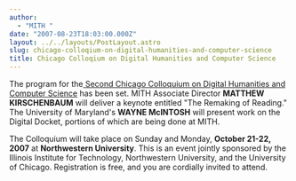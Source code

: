 ```yaml
---
author:
  - "MITH "
date: "2007-08-23T18:03:00.000Z"
layout: ../../layouts/PostLayout.astro
slug: chicago-colloqium-on-digital-humanities-and-computer-science
title: Chicago Colloqium on Digital Humanities and Computer Science
---
```


The program for the[ Second Chicago Colloquium on Digital Humanities and Computer Science](http://dhcs.northwestern.edu/) has been set. MITH Associate Director **MATTHEW KIRSCHENBAUM** will deliver a keynote entitled "The Remaking of Reading." The University of Maryland's **WAYNE McINTOSH** will present work on the Digital Docket, portions of which are being done at MITH.

The Colloquium will take place on Sunday and Monday, **October 21-22, 2007** at **Northwestern University**. This is an event jointly sponsored by the Illinois Institute for Technology, Northwestern University, and the University of Chicago. Registration is free, and you are cordially invited to attend.
